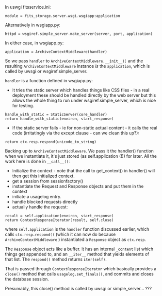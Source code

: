 In uswgi fitsservice.ini:

`module = fits_storage.server.wsgi.wsgiapp:application`

Alternatively in wsgiapp.py:

`httpd = wsgiref.simple_server.make_server(server, port, application)`

In either case, in wsgiapp.py:

`application = ArchiveContextMiddleware(handler)`

So we pass `handler` to `ArchiveContextMiddleware.__init__()` and the resulting
`ArchiveContextMiddleware` instance *is* the `application`, which is called by 
uwsgi or wsgiref.simple_server.

`handler` is a function defined in wsgiapp.py:

* It tries the static server which handles things like CSS files - in a real 
deployment these should be handled directly by the web server but this allows 
the whole thing to run under wsgiref.simple_server, which is nice for testing.

```
handle_with_static = StaticServer(core_handler)
return handle_with_static(environ, start_response)
```

* If the static server fails - ie for non-static actual content - it calls the
real code (irritatingly via the except clause - can we clean this up?):

`return ctx.resp.respond(unicode_to_string)`

Backing up to `ArchiveContextMiddleware`. We pass it the handler() function
when we instantiate it, it's just stored (as self.application (!)) for later.
All the work here is done in `__call__()`:

* Initialize the context - note that the call to get_context() in handler() will
then get this initialized context.
* get a session from sessionfactory()
* instantiate the Request and Response objects and put them in the context
* initiate a usagelog entry.
* handle blocked requests directly
* actually handle the request:
```
result = self.application(environ, start_response)
return ContextResponseIterator(result, self.close)
```
where `self.application` is the `handler` function discussed earlier, which 
calls `ctx.resp.respond()` (which it can now do because `ArchiveContextMiddleware`
) instantiated a `Response` object as `ctx.resp`.

The `Response` object acts like a buffer. It has an internal `_content` list
which things get appended to, and an `__iter__` method that yields elements of
that list. The `respond()` method returns `iter(self)`.

That is passed through `ContextResponseIterator` which basically provides
a `close()` method that calls `usagelog.set_finals()`, and commits and closes
the database session.

Presumably, this close() method is called by uwsgi or simple_server... ???

